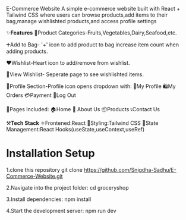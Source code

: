 E-Commerce Website
 A simple e-commerce website built with React + Tailwind CSS where users can browse products,add items to their bag,manage wishlishted products,and access profile settings

✨**Features**
  🍎Product Categories-Fruits,Vegetables,Dairy,Seafood,etc.

  ➕Add to Bag- '+' icon to add product to bag increase item count when adding products.

  ❤️Wishlist-Heart icon to add/remove from wishlist.

  👀View Wishlist- Seperate page to see wishlishted items.

  👤Profile Section-Profile icon opens dropdown with:
    📝My Profile
    🛍️My Orders
    💳Payment
    🚪Log Out


  📄Pages Included:
    🏠Home
    🏢 About Us
    📦Products
    📞Contact Us
   

⚒️**Tech Stack**
  ⚛Frontened:React
  🎨Styling:Tailwind CSS
  🔄State Management:React Hooks(useState,useContext,useRef)

# Installation Setup
  1.clone this repository
  git clone https://github.com/Snigdha-Sadhu/E-Commerce-Website.git

  2.Navigate into the project folder:
  cd groceryshop 

  3.Install dependencies:
  npm install

  4.Start the development server:
  npm run dev